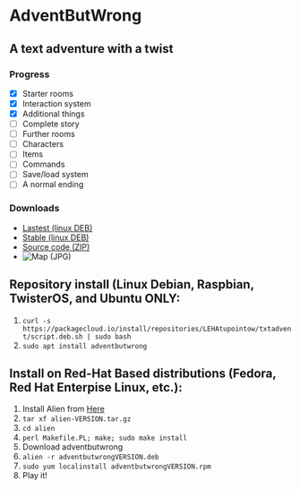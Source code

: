 # AdventButWrong
## A text adventure with a twist
### Progress
- [x] Starter rooms
- [x] Interaction system
- [x] Additional things
- [ ] Complete story
- [ ] Further rooms
- [ ] Characters
- [ ] Items
- [ ] Commands
- [ ] Save/load system
- [ ] A normal ending 
### Downloads
- [Lastest (linux DEB)](https://leha-code.github.io/AdventButWrong/lastest.deb)
- [Stable (linux DEB)](https://leha-code.github.io/AdventButWrong/stable.deb)
- [Source code (ZIP)](https://github.com/leha-code/AdventButWrong/archive/refs/heads/main.zip)
- ![Map (JPG)](https://leha-code.github.io/AdventButWrong/AdventButWrong_map.jpg)


## Repository install (Linux Debian, Raspbian, TwisterOS, and Ubuntu ONLY:
1. `curl -s https://packagecloud.io/install/repositories/LEHAtupointow/txtadvent/script.deb.sh | sudo bash`
2. `sudo apt install adventbutwrong`

## Install on Red-Hat Based distributions (Fedora, Red Hat Enterpise Linux, etc.):
1. Install Alien from [Here](http://ftp.de.debian.org/debian/pool/main/a/alien/)
2. `tar xf alien-VERSION.tar.gz`
3. `cd alien`
4. `perl Makefile.PL; make; sudo make install`
5. Download adventbutwrong
6. `alien -r adventbutwrongVERSION.deb`
7. `sudo yum localinstall adventbutwrongVERSION.rpm`
8. Play it!
